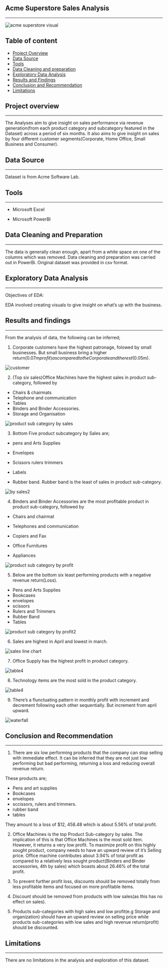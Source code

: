 ## Acme Superstore Sales Analysis
---
![acme superstore visual](https://github.com/user-attachments/assets/82e66463-f9d9-4e43-993e-fbf1ff3a6c27)










## Table of content

- [Project Overview](#project-overview)
- [Data Source](#data-source)
- [Tools](#tools)
- [Data Cleaning and preparation](#data-cleaning-and-preparation)
- [Exploratory Data Analysis](#exploratory-data-analysis)
- [Results and Findings](#results-and-findings)
- [Conclusion and Recommendation](#conclusion-and-recommendation)
- [Limitations](#limitations) 

##  Project overview
---
The
Analyses aim to give insight on sales performance via revenue generation(from each product category and subcategory featured in the Dataset) across a period of six months. It also aims to give insight on sales by four different customer segments(Corporate, Home Office, Small Business and Consumer).



##  Data Source
---

Dataset is from Acme Software Lab.



## Tools
---

  -  Microsoft Excel

  -  Microsoft PowerBI

## Data Cleaning and Preparation
---

The data is generally clean enough, apart from a white space on one of the columns which was removed. Data cleaning and preparation was carried out in PowerBi. Original dataset was provided in csv format.

## Exploratory Data Analysis
---

Objectives of EDA:

EDA involved creating visuals to give insight on what’s up with the business.

## Results and findings
---

From the analysis of data, the following can be inferred;

1. Corporate customers have the highest patronage, folowed by small businesses. But small business bring a higher return($0.07m profit) as compared to the Corporate and the rest($0.05m).

![customer](https://github.com/user-attachments/assets/8de0122f-339f-4922-84da-9aeffe76cecb)


 
2. ⁠(Top six sales)Office Machines have the highest sales in product sub-category, followed by
  - Chairs & chairmats
  - Telephone and communication
  -  Tables
  -  Binders and Binder Accessories.
  -  Storage and Organisation
 
![product sub category by sales](https://github.com/TheOlajide/Acme-Superstore/assets/155437593/f2084345-44b2-4225-9417-2e27d1026f8f)



3. ⁠Bottom Five product subcategory by Sales are;

  -  pens and Arts Supplies

  -  Envelopes

  -  Scissors rulers trimmers

  -  ⁠Labels

  -  ⁠Rubber band.
Rubber band is the least of sales in product sub-category.

![by sales2](https://github.com/TheOlajide/Acme-Superstore/assets/155437593/faf43d24-288d-421e-b2ee-c051e45efa09)



4. ⁠Binders and Binder Accessories are the most profitable product in product sub-category, followed by

  -  Chairs and chairmat

  -  Telephones and communication

  -   ⁠Copiers and Fax

  -  Office Furnitures
  
  -  Appliances

![product sub category by profit](https://github.com/TheOlajide/Acme-Superstore/assets/155437593/1113389e-b229-4873-82c8-14d2343aa504)


5. Below are the bottom six least performing products with a negative revenue return(Loss).

  -  Pens and Arts Supplies
  -  Bookcases
  -  envelopes
  -  scissors
  -  Rulers and Trimmers
  -  Rubber Band
  -  Tables
 
![product sub category by profit2](https://github.com/TheOlajide/Acme-Superstore/assets/155437593/dc2e6273-9fb9-4abc-9e5c-8d14877aacf2)


6. Sales are highest in April and lowest in march.
 
![sales line chart](https://github.com/user-attachments/assets/7692c9f3-a259-4151-b0af-6ab347541699)



7. ⁠Office Supply has the highest profit in product category.

![table4](https://github.com/user-attachments/assets/4c841786-2070-4809-a321-6dbfa9b6c860)

 


8. ⁠Technology items are the most sold in the product category.

![table4](https://github.com/user-attachments/assets/f0adbe7e-0cdf-46e3-83a4-65bf046c3188)


9. ⁠There’s a flunctuating pattern in monthly profit with increment and decrement following each other sequentially. But increment from april upward.

![waterfall](https://github.com/user-attachments/assets/2da49c08-dacb-4e1a-b280-451ae3fba9af)


 

## Conclusion and Recommendation
---

1. There are six low performing products that the company can stop selling with immediate effect. It can be inferred that they are not just low performing but bad performing, returning a loss and reducing overall revenue return.

These products are;

  -  Pens and art supplies
  -  Bookcases
  -  envelopes
  -  sccissors, rulers and trimmers.
  -  rubber band
  -  tables

They amount to a loss of $12, 458.48 which is about 5.56% of total profit.

2. Office Machines is the top Product Sub-category by sales. The implication of this is that Office Machines is the most sold item. However, it returns a very low profit. To maximize profit on this highly sought product, company needs to have an upward review of it’s Selling price.
Office machine contributes about 3.94% of total profit as compared to a relatively less sought product(Binders and Binder accessories, 4th by sales) which boasts about 26.46% of the total profit. 

3. To prevent further profit loss, discounts should be removed totally from less profitable items and focused on more profitable items.

4. ⁠Discount should be removed from products with low sales(as this has no effect on sales).

5. ⁠Products sub-categories with high sales and low profit(e.g Storage and organization) should have an upward review on selling price while products sub-categories with low sales and high revenue return(profit) should be discounted.

## Limitations
---

There are no limitations in the analysis and exploration of this dataset.
